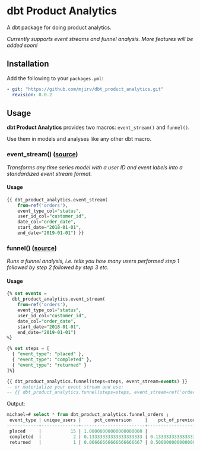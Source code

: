 # dbt Product Analytics

A dbt package for doing product analytics.

_Currently supports event streams and funnel analysis. More features will be added soon!_

## Installation

Add the following to your `packages.yml`:

```yaml
- git: "https://github.com/mjirv/dbt_product_analytics.git"
  revision: 0.0.2
```

## Usage

**dbt Product Analytics** provides two macros: `event_stream()` and `funnel()`.

Use them in models and analyses like any other dbt macro.

### event_stream() ([source](https://github.com/mjirv/dbt_product_analytics/blob/main/macros/event_stream.sql))

_Transforms any time series model with a user ID and event labels into a standardized event stream format._

#### Usage

```sql
{{ dbt_product_analytics.event_stream(
    from=ref('orders'),
    event_type_col="status",
    user_id_col="customer_id",
    date_col="order_date",
    start_date="2018-01-01",
    end_date="2019-01-01") }}
```

### funnel() ([source](https://github.com/mjirv/dbt_product_analytics/blob/main/macros/funnel.sql))

_Runs a funnel analysis, i.e. tells you how many users performed step 1 followed by step 2 followed by step 3 etc._

#### Usage

```sql
{% set events =
  dbt_product_analytics.event_stream(
    from=ref('orders'),
    event_type_col="status",
    user_id_col="customer_id",
    date_col="order_date",
    start_date="2018-01-01",
    end_date="2019-01-01")
%}

{% set steps = [
  { "event_type": "placed" },
  { "event_type": "completed" },
  { "event_type": "returned" }
]%}

{{ dbt_product_analytics.funnel(steps=steps, event_stream=events) }}
-- or materialize your event stream and use:
-- {{ dbt_product_analytics.funnel(steps=steps, event_stream=ref('order_events')) }}
```

Output:

```sql
michael=# select * from dbt_product_analytics.funnel_orders ;
 event_type | unique_users |     pct_conversion     |    pct_of_previous
------------+--------------+------------------------+------------------------
 placed     |           15 | 1.00000000000000000000 |
 completed  |            2 | 0.13333333333333333333 | 0.13333333333333333333
 returned   |            1 | 0.06666666666666666667 | 0.50000000000000000000
```

